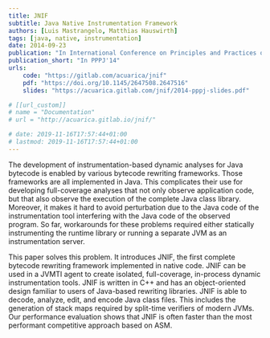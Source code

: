 ```yaml
---
title: JNIF
subtitle: Java Native Instrumentation Framework
authors: [Luis Mastrangelo, Matthias Hauswirth]
tags: [java, native, instrumentation]
date: 2014-09-23
publication: "In International Conference on Principles and Practices of Programming on the Java platform: Virtual machines, Languages, and Tools (PPPJ'14), IEEE"
publication_short: "In PPPJ'14"
urls:
    code: "https://gitlab.com/acuarica/jnif"
    pdf: "https://doi.org/10.1145/2647508.2647516"
    slides: "https://acuarica.gitlab.com/jnif/2014-pppj-slides.pdf"

# [[url_custom]]
# name = "Documentation"
# url = "http://acuarica.gitlab.io/jnif/"

# date: 2019-11-16T17:57:44+01:00
# lastmod: 2019-11-16T17:57:44+01:00
---
```


The development of instrumentation-based dynamic analyses for Java bytecode is enabled by various bytecode rewriting frameworks.
Those frameworks are all implemented in Java.
This complicates their use for developing full-coverage analyses that not only observe application code,
but that also observe the execution of the complete Java class library.
Moreover, it makes it hard to avoid perturbation due to the Java code of the instrumentation tool interfering with the Java code of the observed program.
So far, workarounds for these problems required either statically instrumenting the runtime library or running a separate JVM as an instrumentation server.

This paper solves this problem.
It introduces JNIF, the first complete bytecode rewriting framework implemented in native code.
JNIF can be used in a JVMTI agent to create isolated, full-coverage, in-process dynamic instrumentation tools.
JNIF is written in C++ and has an object-oriented design familiar to users of Java-based rewriting libraries.
JNIF is able to decode, analyze, edit, and encode Java class files.
This includes the generation of stack maps required by split-time verifiers of modern JVMs.
Our performance evaluation shows that JNIF is often faster than the most performant competitive approach based on ASM.
